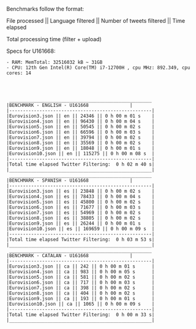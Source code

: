 Benchmarks follow the format:

File processed || Language filtered || Number of tweets filtered || Time elapsed

Total processing time (filter + upload)


Specs for U161668:

	- RAM: MemTotal: 32516032 kB ~ 31GB
	- CPU: 12th Gen Intel(R) Core(TM) i7-12700H , cpu MHz: 892.349, cpu cores: 14




	 ____________________________________________________
	|BENCHMARK - ENGLISH - U161668			     |
	|----------------------------------------------------|
	|Eurovision3.json || en || 24346 || 0 h 00 m 01 s    |
	|Eurovision4.json || en || 96430 || 0 h 00 m 04 s    |
	|Eurovision5.json || en || 50545 || 0 h 00 m 02 s    |
	|Eurovision6.json || en || 66596 || 0 h 00 m 03 s    |
	|Eurovision7.json || en || 39794 || 0 h 00 m 02 s    |
	|Eurovision8.json || en || 35569 || 0 h 00 m 02 s    |
	|Eurovision9.json || en || 18048 || 0 h 00 m 01 s    |
	|Eurovision10.json || en || 115275 || 0 h 00 m 08 s  |
	|----------------------------------------------------|
	|Total time elapsed Twitter Filtering:  0 h 02 m 40 s|
	|____________________________________________________|
	 ____________________________________________________
	|BENCHMARK - SPANISH - U161668			     |
	|----------------------------------------------------|
	|Eurovision3.json || es || 23848 || 0 h 00 m 02 s    |
	|Eurovision4.json || es || 78433 || 0 h 00 m 04 s    |
	|Eurovision5.json || es || 45800 || 0 h 00 m 02 s    |
	|Eurovision6.json || es || 71677 || 0 h 00 m 03 s    |
	|Eurovision7.json || es || 54969 || 0 h 00 m 02 s    |
	|Eurovision8.json || es || 38805 || 0 h 00 m 02 s    |
	|Eurovision9.json || es || 26244 || 0 h 00 m 01 s    |
	|Eurovision10.json || es || 169659 || 0 h 00 m 09 s  |
	|----------------------------------------------------|
	|Total time elapsed Twitter Filtering:  0 h 03 m 53 s|
	|____________________________________________________|
	 ____________________________________________________
	|BENCHMARK - CATALAN - U161668			     |
	|----------------------------------------------------|
	|Eurovision3.json || ca || 242 || 0 h 00 m 01 s      |
	|Eurovision4.json || ca || 983 || 0 h 00 m 05 s      |
	|Eurovision5.json || ca || 581 || 0 h 00 m 02 s      |
	|Eurovision6.json || ca || 717 || 0 h 00 m 03 s      |
	|Eurovision7.json || ca || 398 || 0 h 00 m 02 s      |
	|Eurovision8.json || ca || 404 || 0 h 00 m 02 s      |
	|Eurovision9.json || ca || 193 || 0 h 00 m 01 s      |
	|Eurovision10.json || ca || 1065 || 0 h 00 m 09 s    |
	|----------------------------------------------------|
	|Total time elapsed Twitter Filtering:  0 h 00 m 33 s|
	|____________________________________________________|
